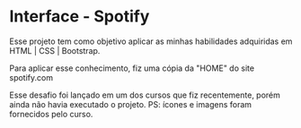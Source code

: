 # Interface - Spotify

Esse projeto tem como objetivo aplicar as minhas habilidades adquiridas em HTML | CSS | Bootstrap. 

Para aplicar esse conhecimento, fiz uma cópia da "HOME" do site spotify.com 

Esse desafio foi lançado em um dos cursos que fiz recentemente, porém ainda não havia executado o projeto. 
PS: ícones e imagens foram fornecidos pelo curso.

